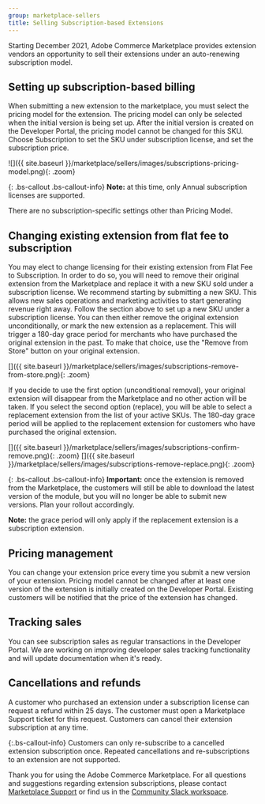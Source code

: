 ```yaml
---
group: marketplace-sellers
title: Selling Subscription-based Extensions
---
```


Starting December 2021, Adobe Commerce Marketplace provides extension vendors an opportunity to sell their extensions under an auto-renewing subscription model.

## Setting up subscription-based billing

When submitting a new extension to the marketplace, you must select the pricing model for the extension. The pricing model can only be selected when the initial version is being set up. After the initial version is created on the Developer Portal, the pricing model cannot be changed for this SKU. Choose Subscription to set the SKU under subscription license, and set the subscription price.

![]({{ site.baseurl }}/marketplace/sellers/images/subscriptions-pricing-model.png){: .zoom}

{: .bs-callout .bs-callout-info}
**Note:** at this time, only Annual subscription licenses are supported.

There are no subscription-specific settings other than Pricing Model.

## Changing existing extension from flat fee to subscription
You may elect to change licensing for their existing extension from Flat Fee to Subscription. In order to do so, you will need to remove their original extension from the Marketplace and replace it with a new SKU sold under a subscription license.
We recommend starting by submitting a new SKU. This allows new sales operations and marketing activities to start generating revenue right away. Follow the section above to set up a new SKU under a subscription license.
You can then either remove the original extension unconditionally, or mark the new extension as a replacement. This will trigger a 180-day grace period for merchants who have purchased the original extension in the past.
To make that choice, use the "Remove from Store" button on your original extension.

[]({{ site.baseurl }}/marketplace/sellers/images/subscriptions-remove-from-store.png){: .zoom}

If you decide to use the first option (unconditional removal), your original extension will disappear from the Marketplace and no other action will be taken.
If you select the second option (replace), you will be able to select a replacement extension from the list of your active SKUs. The 180-day grace period will be applied to the replacement extension for customers who have purchased the original extension.

[]({{ site.baseurl }}/marketplace/sellers/images/subscriptions-confirm-remove.png){: .zoom}
[]({{ site.baseurl }}/marketplace/sellers/images/subscriptions-remove-replace.png){: .zoom}

{: .bs-callout .bs-callout-info}
**Important:** once the extension is removed from the Marketplace, the customers will still be able to download the latest version of the module, but you will no longer be able to submit new versions. Plan your rollout accordingly.

**Note:** the grace period will only apply if the replacement extension is a subscription extension.

## Pricing management
You can change your extension price every time you submit a new version of your extension.
Pricing model cannot be changed after at least one version of the extension is initially created on the Developer Portal.
Existing customers will be notified that the price of the extension has changed.

## Tracking sales

You can see subscription sales as regular transactions in the Developer Portal. We are working on improving developer sales tracking functionality and will update documentation when it's ready.

## Cancellations and refunds

A customer who purchased an extension under a subscription license can request a refund within 25 days. The customer must open a Marketplace Support ticket for this request.
Customers can cancel their extension subscription at any time.

{:.bs-callout-info}
Customers can only re-subscribe to a cancelled extension subscription once. Repeated cancellations and re-subscriptions to an extension are not supported.

Thank you for using the Adobe Commerce Marketplace. For all questions and suggestions regarding extension subscriptions, please contact [Marketplace Support](https://marketplacesupport.magento.com) or find us in the [Community Slack workspace](https://opensource.magento.com/slack).